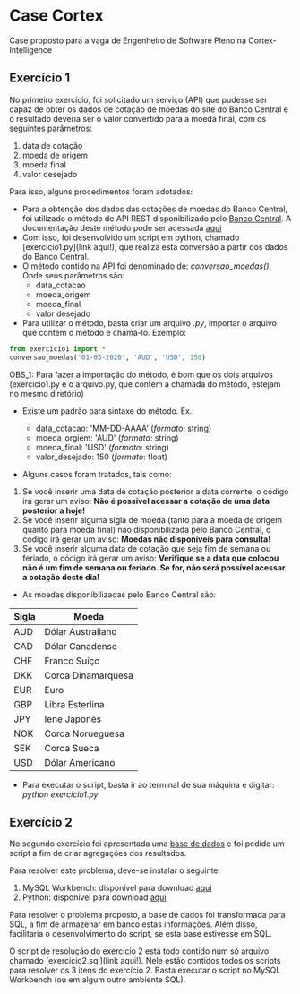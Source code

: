 # **Case Cortex**

Case proposto para a vaga de Engenheiro de Software Pleno na Cortex-Intelligence

## **Exercício 1**

No primeiro exercício, foi solicitado um serviço (API) que pudesse ser capaz de obter os dados de cotação de moedas do site do Banco Central e o resultado deveria ser o valor convertido para a moeda final, com os seguintes parâmetros:

1. data de cotação
2. moeda de origem
3. moeda final
4. valor desejado

Para isso, alguns procedimentos foram adotados:

- Para a obtenção dos dados das cotações de moedas do Banco Central, foi utilizado o método de API REST disponibilizado pelo [Banco Central](https://olinda.bcb.gov.br/olinda/servico/PTAX/versao/v1/aplicacao#!/recursos/CotacaoMoedaPeriodo#eyJmb3JtdWxhcmlvIjp7IiRmb3JtYXQiOiJqc29uIiwiJHRvcCI6MTAwfX0=). A documentação deste método pode ser acessada [aqui](https://olinda.bcb.gov.br/olinda/servico/PTAX/versao/v1/documentacao) 
- Com isso, foi desenvolvido um script em python, chamado [exercicio1.py](link aqui!), que realiza esta conversão a partir dos dados do Banco Central.
- O método contido na API foi denominado de: *conversao_moedas()*. Onde seus parâmetros são:
    - data_cotacao 
    - moeda_origem
    - moeda_final
    - valor desejado
- Para utilizar o método, basta criar um arquivo *.py*, importar o arquivo que contém o método e chamá-lo. Exemplo:

```python
from exercicio1 import *
conversao_moedas('01-03-2020', 'AUD', 'USD', 150)
```

OBS_1: Para fazer a importação do método, é bom que os dois arquivos (exercicio1.py e o arquivo.py, que contém a chamada do método, estejam no mesmo diretório)

- Existe um padrão para sintaxe do método. Ex.:
    - data_cotacao: 'MM-DD-AAAA' (*formato*: string)
    - moeda_orgiem: 'AUD' (*formato*: string)
    - moeda_final: 'USD' (*formato*: string)
    - valor_desejado: 150 (*formato*: float)

- Alguns casos foram tratados, tais como:

1. Se você inserir uma data de cotação posterior a data corrente, o código irá gerar um aviso: **Não é possível acessar a cotação de uma data posterior a hoje!**
2. Se você inserir alguma sigla de moeda (tanto para a moeda de origem quanto para moeda final) não disponibilizada pelo Banco Central, o código irá gerar um aviso: **Moedas não disponíveis para consulta!**
3. Se você inserir alguma data de cotação que seja fim de semana ou feriado, o código irá gerar um aviso: **Verifique se a data que colocou não é um fim de semana ou feriado. Se for, não será possível acessar a cotação deste dia!**

- As moedas disponibilizadas pelo Banco Central são:

Sigla | Moeda
----- | -----
AUD   | Dólar Australiano
CAD   | Dólar Canadense
CHF   | Franco Suíço
DKK   | Coroa Dinamarquesa
EUR   | Euro
GBP   | Libra Esterlina
JPY   | Iene Japonês
NOK   | Coroa Norueguesa
SEK   | Coroa Sueca
USD   | Dólar Americano


- Para executar o script, basta ir ao terminal de sua máquina e digitar:  *python exercicio1.py* 


## **Exercício 2**

No segundo exercício foi apresentada uma [base de dados](https://docs.google.com/spreadsheets/d/1CELbpon5O66OkW3fXIl36gJ8P7thUBKrRag_QP0Uwfg/edit#gid=1297471854) e foi pedido um script a fim de criar agregações dos resultados.

Para resolver este problema, deve-se instalar o seguinte:

1. MySQL Workbench: disponível para download [aqui](https://www.mysql.com/downloads/)
2. Python: disponível para download [aqui](https://www.python.org/downloads/)

Para resolver o problema proposto, a base de dados foi transformada para SQL, a fim de armazenar em banco estas informações. Além disso, facilitaria o desenvolvimento do script, se esta base estivesse em SQL.

O script de resolução do exercício 2 está todo contido num só arquivo chamado [exercicio2.sql](link aqui!). Nele estão contidos todos os scripts para resolver os 3 itens do exercício 2. Basta executar o script no MySQL Workbench (ou em algum outro ambiente SQL).

